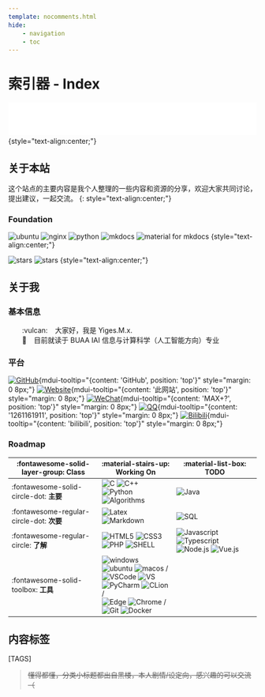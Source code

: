 ```yaml
---
template: nocomments.html
hide:
    - navigation
    - toc
---
```


# 索引器 - Index

<div id="cnest" style="width:100vw;height:100vh;position:fixed;top:0;left:0;z-index: -2;"></div>
<script type="text/javascript" color="180,180,180" opacity="0.9" zIndex="0" count="99" src="/assets/js/canvas-nest.js"></script>

<!-- <div class="mdui-ripple" style="border-radius: 10px;max-width:500px;margin:0 auto;">
<canvas id=c class="mdui-shadow-5 mdui-hoverable" style="margin:0 auto;height:inherit;border-radius: 10px;max-width:500px;"></canvas>
</div> -->

![Hello, world!](/assets/hello-world.svg)
{style="text-align:center;"}

## 关于本站

这个站点的主要内容是我个人整理的一些内容和资源的分享，欢迎大家共同讨论，提出建议，一起交流。
{: style="text-align:center;"}


### Foundation

![ubuntu](https://img.shields.io/badge/System-Ubuntu-E95420?style=flat&logo=ubuntu&logoColor=white)
![nginx](https://img.shields.io/badge/Server-Nginx-009639?style=flat&logo=nginx&logoColor=white)
![python](https://img.shields.io/badge/Backend-Python-3776AB?style=flat&logo=python&logoColor=white)
![mkdocs](https://img.shields.io/badge/Generator-MkDocs-54b4eb?style=flat)
![material for mkdocs](https://img.shields.io/badge/Theme-Material_for_MkDocs-4051b5?style=flat)
{style="text-align:center;"}

![stars](https://img.shields.io/github/stars/YigesMx/yiges?color=ffee00&label=Github%20Repo%20Stars&logo=github&logoColor=ffffff)
![stars](https://img.shields.io/github/repo-size/YigesMx/yiges)
{style="text-align:center;"}

## 关于我

### 基本信息

&emsp;&emsp;:vulcan:  &ensp; 大家好，我是 Yiges.M.x.  
&emsp;&emsp;:school:  &ensp; 目前就读于 BUAA IAI 信息与计算科学（人工智能方向）专业  

### 平台

[![GitHub](https://img.shields.io/github/followers/YigesMx?label=GitHub&style=social)](https://github.com/YigesMx){mdui-tooltip="\{content: 'GitHub', position: 'top'\}"  style="margin: 0 8px;"} 
[![Website](https://img.shields.io/badge/yiges.site-%E4%B8%AA%E4%BA%BA%E7%BD%91%E7%AB%99-green?style=social&logo=markdown)](#){mdui-tooltip="\{content: '此网站', position: 'top'\}"  style="margin: 0 8px;"}
[![WeChat](https://img.shields.io/badge/WeChat-%E5%BE%AE%E4%BF%A1-brightgreen?style=social&logo=wechat)](#){mdui-tooltip="\{content: 'MAX+?', position: 'top'\}" style="margin: 0 8px;"}
[![QQ](https://img.shields.io/badge/-QQ-yellow?style=social&logo=tencent-qq&logoColor=black)](#){mdui-tooltip="\{content: '1261161911', position: 'top'\}"  style="margin: 0 8px;"}
[![Bilibili](https://img.shields.io/badge/bilibili-B%E7%AB%99-blue?style=social&logo=bilibili)](https://space.bilibili.com/83527634){mdui-tooltip="\{content: 'bilibili', position: 'top'\}"  style="margin: 0 8px;"}

### Roadmap


| :fontawesome-solid-layer-group: Class | :material-stairs-up: Working On | :material-list-box: TODO |
| -------- | ----| ----- |
| :fontawesome-solid-circle-dot: **主要** | ![C](https://img.shields.io/badge/C-00599C?style=flat&logo=c&logoColor=white) ![C++](https://img.shields.io/badge/C%2B%2B-00599C?style=flat&logo=c%2B%2B&logoColor=white) ![Python](https://img.shields.io/badge/Python-14354C?style=flat&logo=python&logoColor=white) ![Algorithms](https://img.shields.io/badge/The_Algorithms-00BCB4?style=flat&logo=the-algorithms&logoColor=white) | ![Java](https://img.shields.io/badge/Java-ED8B00?style=flat&logo=oracle&logoColor=white) |
| :fontawesome-regular-circle-dot: **次要** | ![Latex](https://img.shields.io/badge/Latex-008080?style=flat&logo=Latex&logoColor=white)![Markdown](https://img.shields.io/badge/Markdown-000000?style=flat&logo=markdown&logoColor=white)| ![SQL](https://img.shields.io/badge/SQL-07405E?style=flat&logo=sqlite&logoColor=whit) |
| :fontawesome-regular-circle: **了解** | ![HTML5](https://img.shields.io/badge/HTML5-E34F26?style=flat&logo=html5&logoColor=white) ![CSS3](https://img.shields.io/badge/CSS3-1572B6?style=flat&logo=css3&logoColor=white) ![PHP](https://img.shields.io/badge/PHP-777BB4?style=flat&logo=php&logoColor=white) ![SHELL](https://img.shields.io/badge/Shell_Script-121011?style=flat&logo=gnu-bash&logoColor=white) | ![Javascript](https://img.shields.io/badge/JavaScript-F7DF1E?style=flat&logo=javascript&logoColor=black) ![Typescript](https://img.shields.io/badge/TypeScript-007ACC?style=flat&logo=typescript&logoColor=white) ![Node.js](https://img.shields.io/badge/Node.js-43853D?style=flat&logo=node.js&logoColor=white) ![Vue.js](https://img.shields.io/badge/Vue.js-35495E?style=flat&logo=vue.js&logoColor=4FC08D) | 
| :fontawesome-solid-toolbox: **工具** | ![windows](https://img.shields.io/badge/Windows-0078D4?style=flat&logo=windows-11&logoColor=white) ![ubuntu](https://img.shields.io/badge/Ubuntu-E95420?style=flat&logo=ubuntu&logoColor=white) ![macos](https://img.shields.io/badge/macOS-000000?style=flat&logo=macos&logoColor=white) /<br/> ![VSCode](https://img.shields.io/badge/VSCode-007ACC?style=flat&logo=visual-studio-code&logoColor=white) ![VS](https://img.shields.io/badge/VS-5C2D91?style=flat&logo=visual-studio&logoColor=white)  ![PyCharm](https://img.shields.io/badge/PyCharm-000000?style=flat&logo=pycharm&logoColor=white) ![CLion](https://img.shields.io/badge/CLion-000000?style=flat&logo=clion&logoColor=white)/<br/> ![Edge](https://img.shields.io/badge/Edge-0078D7?style=flat&logo=microsoft-edge&logoColor=white) ![Chrome](https://img.shields.io/badge/Chrome-4285F4?style=flat&logo=google-chrome&logoColor=white) /<br/> ![Git](https://img.shields.io/badge/Git-F05032?style=flat&logo=git&logoColor=white) ![Docker](https://img.shields.io/badge/Docker-2496ED?style=flat&logo=docker&logoColor=white)| |

## 内容标签

[TAGS]

> ~~懂得都懂，分类小标题都出自黑楼，本人剧情/设定向，感兴趣的可以交流（~~


<!-- 延迟加载 -->
<!-- <script defer src="example2.js"></script> -->

<!-- chip -->
<!-- <div class="mdui-chip" style="background-color:#43506a!important;">
  <span class="mdui-chip-icon mdui-color-cyan">
    <i class="mdui-icon material-icons">face</i>
  </span>
  <span class="mdui-chip-title" style="color:#fff!important;">Example Chip</span>
</div> -->

<!-- <div align="left">
    <img  src="https://github-readme-streak-stats.herokuapp.com/?user=YigesMx&theme=dark" />
</div> -->

<!-- | 123 | 123 | 123 |
|---|---|---|
| 123 | 123 | 123 |
| 123 | 123 | [Send :fontawesome-solid-paper-plane:](https://www.yiges.site/%E5%88%86%E4%BA%AB/%E6%91%B8%E6%91%B8%E9%B1%BC/#_1){ .md-button .mdui-btn-raised .mdui-ripple } | -->

<!-- 实践可用的mdui组件 -->

<!-- <div class="mdui-divider"></div> -->

<!-- （彩色）进度指示器 -->
<!-- <div class="mdui-spinner"></div> -->
<!-- <div class="mdui-spinner mdui-spinner-colorful"></div> -->

<!-- 进度条 -->
<!-- <div class="mdui-progress"><div class="mdui-progress-determinate" style="width: 30%;"></div></div> -->
<!-- <div class="mdui-progress"><div class="mdui-progress-indeterminate"></div></div> -->

<!-- 可扩展面板（背景颜色不可自适应） -->
<!-- <div class="mdui-panel mdui-panel-gapless" mdui-panel>

  <div class="mdui-panel-item">
    <div class="mdui-panel-item-header">First</div>
    <div class="mdui-panel-item-body">
      <p>First content</p>
      <p>First content</p>
    </div>
  </div>

  <div class="mdui-panel-item">
    <div class="mdui-panel-item-header">Second</div>
    <div class="mdui-panel-item-body">
      <p>Second content</p>
      <p>Second content</p>
    </div>
  </div>

  <div class="mdui-panel-item">
    <div class="mdui-panel-item-header">Third</div>
    <div class="mdui-panel-item-body">
      <p>Third content</p>
      <p>Third content</p>
    </div>
  </div>

</div> -->

<!-- 卡片（背景颜色不可自适应） -->
<!-- <div class="mdui-card">
  <div class="mdui-card-media">
    <img src="https://i.imgur.com/L1D5IZW.jpeg"/>
    <div class="mdui-card-media-covered mdui-card-media-covered-gradient">
      <div class="mdui-card-primary">
        <div class="mdui-card-primary-title">Title</div>
        <div class="mdui-card-primary-subtitle">Subtitle</div>
      </div>
    </div>
  </div>
  <div class="mdui-card-actions">
    <button class="mdui-btn mdui-ripple">action 1</button>
    <button class="mdui-btn mdui-ripple">action 2</button>
  </div>
</div> -->

<!-- 等分网格 -->
<!-- <div class="mdui-container-fluid">
    <div class="mdui-row">
    <div class="mdui-col-xs-3">.mdui-col-xs-3</div>
    </div>
    <div class="mdui-row">
    <div class="mdui-col-xs-6">.mdui-col-xs-6</div>
    </div>
    <div class="mdui-row">
    <div class="mdui-col-xs-9">.mdui-col-xs-9</div>
    </div>
    <div class="mdui-row">
    <div class="mdui-col-xs-12">.mdui-col-xs-12</div>
    </div>
</div> -->

<!-- tooltips -->
<!-- [Send :fontawesome-solid-paper-plane:](https://www.yiges.site/%E5%88%86%E4%BA%AB/%E6%91%B8%E6%91%B8%E9%B1%BC/#_1){ .md-button .mdui-btn-raised .mdui-ripple mdui-tooltip="\{content: '打印', position: 'top'\}" } -->